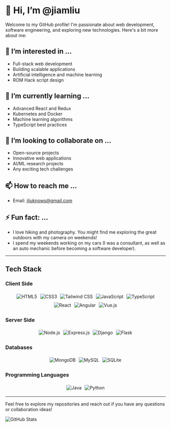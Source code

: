 # 👋 Hi, I’m @jiamliu

Welcome to my GitHub profile! I'm passionate about web development, software engineering, and exploring new technologies. Here's a bit more about me:

## 👀 I’m interested in ...
- Full-stack web development
- Building scalable applications
- Artificial intelligence and machine learning
- ROM Hack script design

## 🌱 I’m currently learning ...
- Advanced React and Redux
- Kubernetes and Docker
- Machine learning algorithms
- TypeScript best practices

## 💞️ I’m looking to collaborate on ...
- Open-source projects
- Innovative web applications
- AI/ML research projects
- Any exciting tech challenges

## 📫 How to reach me ...
- Email: [jliuknows@gmail.com](mailto:jmlewis0307@gmail.com)

## ⚡ Fun fact: ...
- I love hiking and photography. You might find me exploring the great outdoors with my camera on weekends!
- I spend my weekends working on my cars (I was a consultant, as well as an auto mechanic before becoming a software developer).

---

## Tech Stack

### Client Side
<div style="display: flex; flex-wrap: wrap; justify-content: center; align-items: center;">
  <img src="https://img.shields.io/badge/HTML5-E34F26?style=for-the-badge&logo=html5&logoColor=white" alt="HTML5" style="margin: 5px;"/>
  <img src="https://img.shields.io/badge/CSS3-1572B6?style=for-the-badge&logo=css3&logoColor=white" alt="CSS3" style="margin: 5px;"/>
  <img src="https://img.shields.io/badge/Tailwind_CSS-38B2AC?style=for-the-badge&logo=tailwind-css&logoColor=white" alt="Tailwind CSS" style="margin: 5px;"/>
  <img src="https://img.shields.io/badge/JavaScript-F7DF1E?style=for-the-badge&logo=javascript&logoColor=black" alt="JavaScript" style="margin: 5px;"/>
  <img src="https://img.shields.io/badge/TypeScript-007ACC?style=for-the-badge&logo=typescript&logoColor=white" alt="TypeScript" style="margin: 5px;"/>
  <img src="https://img.shields.io/badge/React-61DAFB?style=for-the-badge&logo=react&logoColor=black" alt="React" style="margin: 5px;"/>
  <img src="https://img.shields.io/badge/Angular-DD0031?style=for-the-badge&logo=angular&logoColor=white" alt="Angular" style="margin: 5px;"/>
  <img src="https://img.shields.io/badge/Vue-4FC08D?style=for-the-badge&logo=vue.js&logoColor=white" alt="Vue.js" style="margin: 5px;"/>
</div>

### Server Side
<div style="display: flex; flex-wrap: wrap; justify-content: center; align-items: center;">
  <img src="https://img.shields.io/badge/Node.js-339933?style=for-the-badge&logo=node.js&logoColor=white" alt="Node.js" style="margin: 5px;"/>
  <img src="https://img.shields.io/badge/Express.js-000000?style=for-the-badge&logo=express&logoColor=white" alt="Express.js" style="margin: 5px;"/>
  <img src="https://img.shields.io/badge/Django-092E20?style=for-the-badge&logo=django&logoColor=white" alt="Django" style="margin: 5px;"/>
  <img src="https://img.shields.io/badge/Flask-000000?style=for-the-badge&logo=flask&logoColor=white" alt="Flask" style="margin: 5px;"/>
</div>

### Databases
<div style="display: flex; flex-wrap: wrap; justify-content: center; align-items: center;">
  <img src="https://img.shields.io/badge/MongoDB-47A248?style=for-the-badge&logo=mongodb&logoColor=white" alt="MongoDB" style="margin: 5px;"/>
  <img src="https://img.shields.io/badge/MySQL-4479A1?style=for-the-badge&logo=mysql&logoColor=white" alt="MySQL" style="margin: 5px;"/>
  <img src="https://img.shields.io/badge/SQLite-003B57?style=for-the-badge&logo=sqlite&logoColor=white" alt="SQLite" style="margin: 5px;"/>
</div>

### Programming Languages
<div style="display: flex; flex-wrap: wrap; justify-content: center; align-items: center;">
  <img src="https://img.shields.io/badge/Java-007396?style=for-the-badge&logo=java&logoColor=white" alt="Java" style="margin: 5px;"/>
  <img src="https://img.shields.io/badge/Python-3776AB?style=for-the-badge&logo=python&logoColor=white" alt="Python" style="margin: 5px;"/>
</div>

---

Feel free to explore my repositories and reach out if you have any questions or collaboration ideas!

![GitHub Stats](https://github-readme-stats.vercel.app/api?username=jiamliu&show_icons=true&theme=radical)




